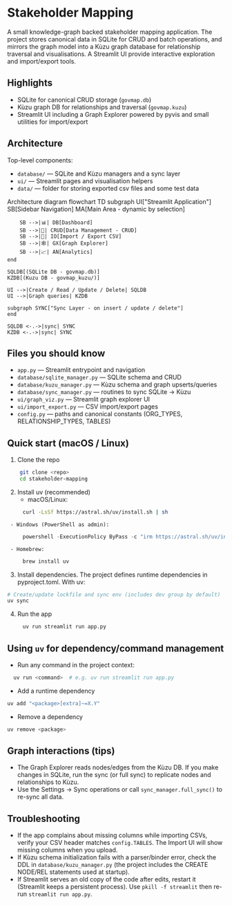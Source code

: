 # Stakeholder Mapping

A small knowledge-graph backed stakeholder mapping application. The project stores canonical data in SQLite for CRUD and batch operations, and mirrors the graph model into a Kùzu graph database for relationship traversal and visualisations. A Streamlit UI provide interactive exploration and import/export tools.

## Highlights
- SQLite for canonical CRUD storage (`govmap.db`)
- Kùzu graph DB for relationships and traversal (`govmap.kuzu`)
- Streamlit UI including a Graph Explorer powered by pyvis and small utilities for import/export

## Architecture

Top-level components:

- `database/` — SQLite and Kùzu managers and a sync layer
- `ui/` — Streamlit pages and visualisation helpers
- `data/` — folder for storing exported csv files and some test data

Architecture diagram
flowchart TD
    subgraph UI["Streamlit Application"]
        SB[Sidebar Navigation]
        MA[Main Area - dynamic by selection]

        SB -->|📊| DB[Dashboard]
        SB -->|📝| CRUD[Data Management - CRUD]
        SB -->|📁| IO[Import / Export CSV]
        SB -->|🕸️| GX[Graph Explorer]
        SB -->|📈| AN[Analytics]
    end

    SQLDB[(SQLite DB - govmap.db)]
    KZDB[(Kuzu DB - govmap_kuzu/)]

    UI -->|Create / Read / Update / Delete| SQLDB
    UI -->|Graph queries| KZDB

    subgraph SYNC["Sync Layer - on insert / update / delete"]
    end

    SQLDB <-.->|sync| SYNC
    KZDB <-.->|sync| SYNC

## Files you should know

- `app.py` — Streamlit entrypoint and navigation
- `database/sqlite_manager.py` — SQLite schema and CRUD
- `database/kuzu_manager.py` — Kùzu schema and graph upserts/queries
- `database/sync_manager.py` — routines to sync SQLite → Kùzu
- `ui/graph_viz.py` — Streamlit graph explorer UI
- `ui/import_export.py` — CSV import/export pages
- `config.py` — paths and canonical constants (ORG_TYPES, RELATIONSHIP_TYPES, TABLES)

## Quick start (macOS / Linux)

1. Clone the repo

```bash
    git clone <repo>
    cd stakeholder-mapping
```

2. Install uv (recommended)
     - macOS/Linux:
```bash
     curl -LsSf https://astral.sh/uv/install.sh | sh
```
     - Windows (PowerShell as admin):
```powershell
     powershell -ExecutionPolicy ByPass -c "irm https://astral.sh/uv/install.ps1 | iex"
```
     - Homebrew:
```bash
     brew install uv
```

3. Install dependencies. The project defines runtime dependencies in pyproject.toml. With uv:
```bash
# Create/update lockfile and sync env (includes dev group by default)
uv sync
```

4. Run the app
```bash
     uv run streamlit run app.py
```

## Using `uv` for dependency/command management

- Run any command in the project context:
```bash
  uv run <command>  # e.g. uv run streamlit run app.py
```
- Add a runtime dependency
```bash
uv add "<package>[extra]~=X.Y"
```
- Remove a dependency
```bash
uv remove <package>
```

## Graph interactions (tips)

- The Graph Explorer reads nodes/edges from the Kùzu DB. If you make changes in SQLite, run the sync (or full sync) to replicate nodes and relationships to Kùzu.
- Use the Settings → Sync operations or call `sync_manager.full_sync()` to re-sync all data.

## Troubleshooting

- If the app complains about missing columns while importing CSVs, verify your CSV header matches `config.TABLES`. The Import UI will show missing columns when you upload.
- If Kùzu schema initialization fails with a parser/binder error, check the DDL in `database/kuzu_manager.py` (the project includes the CREATE NODE/REL statements used at startup).
- If Streamlit serves an old copy of the code after edits, restart it (Streamlit keeps a persistent process). Use `pkill -f streamlit` then re-run `streamlit run app.py`.


